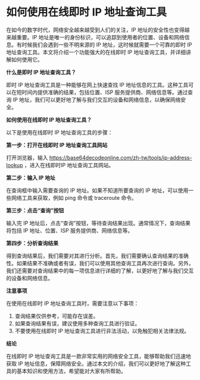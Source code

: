 如何使用在线即时 IP 地址查询工具
==================

在如今的数字时代，网络安全越来越受到人们的关注，IP 地址的安全性也变得越来越重要。IP 地址是唯一的身份标识，可以追踪到使用者的位置、设备和网络信息。有时候我们会遇到一些不明来源的 IP 地址，这时候就需要一个可靠的即时 IP 地址查询工具。本文将介绍一个功能强大的在线即时 IP 地址查询工具，并详细讲解如何使用它。

**什么是即时 IP 地址查询工具？**

即时 IP 地址查询工具是一种能够在网上快速查找 IP 地址信息的工具。这种工具可以在短时间内提供准确的结果，包括位置、ISP 服务提供商、网络信息等。通过查询 IP 地址，我们可以更好地了解与我们交互的设备和网络信息，以确保网络安全。

**如何使用在线即时 IP 地址查询工具？**

以下是使用在线即时 IP 地址查询工具的步骤：

**第一步：打开在线即时 IP 地址查询工具网站**

打开浏览器，输入 <https://base64decodeonline.com/zh-tw/tools/ip-address-lookup> ，进入在线即时IP 地址查询工具网站。

**第二步：输入 IP 地址**

在查询框中输入需要查询的 IP 地址。如果不知道所要查询的 IP 地址，可以使用一些网络工具来获取，例如 ping 命令或 traceroute 命令。

**第三步：点击“查询”按钮**

输入完 IP 地址后，点击“查询”按钮，等待查询结果出现。通常情况下，查询结果将包括 IP 地址、位置、ISP 服务提供商、网络信息等。

**第四步：分析查询结果**

得到查询结果后，我们需要对其进行分析。首先，我们需要确认查询结果的准确性。如果结果不准确或者有误，我们可以使用其他查询工具再次进行查询。另外，我们还需要对查询结果中的每一项信息进行详细的了解，以更好地了解与我们交互的设备和网络信息。

**注意事项**

在使用在线即时 IP 地址查询工具时，需要注意以下事项：

1. 查询结果仅供参考，可能存在误差。
2. 如果查询结果有误，建议使用多种查询工具进行验证。
3. 不要使用在线即时 IP 地址查询工具进行非法活动，以免触犯相关法律法规。

**结论**

在线即时 IP 地址查询工具是一款非常实用的网络安全工具，能够帮助我们迅速地获取 IP 地址信息，保障网络安全。通过本文的介绍，我们可以更好地了解这种工具的基本知识和使用方法，希望能对大家有所帮助。